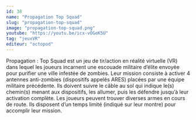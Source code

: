 ```yaml
---
id: 38
name: "Propagation Top Squad"
slug: "propagation-top-squad"
image: "propagation-top-squad.png"
youtube: "https://youtu.be/icx-vOGeK5U"
tag: "jeuxVR"
editeur: "octopod"
---
```


Propagation : Top Squad est un jeu de tir/action en réalité virtuelle (VR) dans lequel les joueurs incarnent une escouade militaire d’élite envoyée pour purifier une ville infestée de zombies. Leur mission consiste à activer 4 antennes anti-zombies (dispositifs appelés ARES) placées par une équipe militaire précédente. Ils doivent suivre le câble au sol qui indique le(s) chemin(s) menant aux dispositifs, les allumer, puis les défendre jusqu’à leur activation complète. Les joueurs peuvent trouver diverses armes en cours de route. Ils disposent d’un temps limité (indiqué sur leur montre) pour accomplir leur mission.
